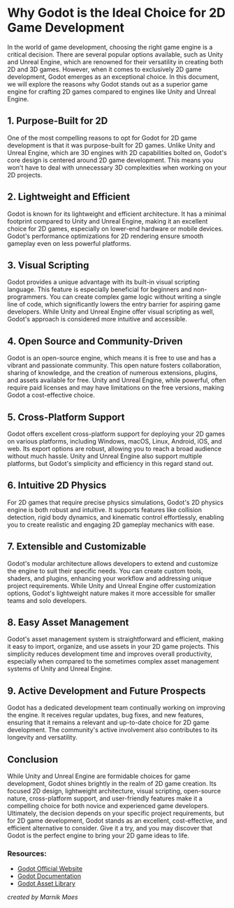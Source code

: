 # Why Godot is the Ideal Choice for 2D Game Development

In the world of game development, choosing the right game engine is a critical decision. 
There are several popular options available, such as Unity and Unreal Engine, which are renowned for their versatility in creating both 2D and 3D games. 
However, when it comes to exclusively 2D game development, Godot emerges as an exceptional choice. In this document, we will explore the reasons why Godot 
stands out as a superior game engine for crafting 2D games compared to engines like Unity and Unreal Engine.

## 1. Purpose-Built for 2D
One of the most compelling reasons to opt for Godot for 2D game development is that it was purpose-built for 2D games. 
Unlike Unity and Unreal Engine, which are 3D engines with 2D capabilities bolted on, Godot's core design is centered around 2D game development. 
This means you won't have to deal with unnecessary 3D complexities when working on your 2D projects.

## 2. Lightweight and Efficient
Godot is known for its lightweight and efficient architecture. It has a minimal footprint compared to Unity and Unreal Engine, 
making it an excellent choice for 2D games, especially on lower-end hardware or mobile devices. 
Godot's performance optimizations for 2D rendering ensure smooth gameplay even on less powerful platforms.

## 3. Visual Scripting
Godot provides a unique advantage with its built-in visual scripting language. This feature is especially beneficial for beginners and non-programmers. 
You can create complex game logic without writing a single line of code, which significantly lowers the entry barrier for aspiring game developers. 
While Unity and Unreal Engine offer visual scripting as well, Godot's approach is considered more intuitive and accessible.

## 4. Open Source and Community-Driven
Godot is an open-source engine, which means it is free to use and has a vibrant and passionate community. 
This open nature fosters collaboration, sharing of knowledge, and the creation of numerous extensions, plugins, and assets available for free. 
Unity and Unreal Engine, while powerful, often require paid licenses and may have limitations on the free versions, making Godot a cost-effective choice.

## 5. Cross-Platform Support
Godot offers excellent cross-platform support for deploying your 2D games on various platforms, including Windows, macOS, Linux, Android, 
iOS, and web. Its export options are robust, allowing you to reach a broad audience without much hassle. 
Unity and Unreal Engine also support multiple platforms, but Godot's simplicity and efficiency in this regard stand out.

## 6. Intuitive 2D Physics
For 2D games that require precise physics simulations, Godot's 2D physics engine is both robust and intuitive. 
It supports features like collision detection, rigid body dynamics, and kinematic control effortlessly, 
enabling you to create realistic and engaging 2D gameplay mechanics with ease.

## 7. Extensible and Customizable
Godot's modular architecture allows developers to extend and customize the engine to suit their specific needs. 
You can create custom tools, shaders, and plugins, enhancing your workflow and addressing unique project requirements. 
While Unity and Unreal Engine offer customization options, Godot's lightweight nature makes it more accessible for smaller teams and solo developers.

## 8. Easy Asset Management
Godot's asset management system is straightforward and efficient, making it easy to import, organize, 
and use assets in your 2D game projects. This simplicity reduces development time and improves overall productivity, especially when compared 
to the sometimes complex asset management systems of Unity and Unreal Engine.

## 9. Active Development and Future Prospects
Godot has a dedicated development team continually working on improving the engine. It receives regular updates, bug fixes,
and new features, ensuring that it remains a relevant and up-to-date choice for 2D game development. The community's active involvement also
contributes to its longevity and versatility.

## Conclusion
While Unity and Unreal Engine are formidable choices for game development, Godot shines brightly in the realm of 2D game creation. 
Its focused 2D design, lightweight architecture, visual scripting, open-source nature, cross-platform support, and user-friendly features make it a
compelling choice for both novice and experienced game developers. Ultimately, the decision depends on your specific project requirements, 
but for 2D game development, Godot stands as an excellent, cost-effective, and efficient alternative to consider. Give it a try, and you may discover 
that Godot is the perfect engine to bring your 2D game ideas to life.

### Resources:
* [Godot Official Website](https://godotengine.org/)
* [Godot Documentation](https://docs.godotengine.org/en/stable/)
* [Godot Asset Library](https://godotengine.org/asset-library/asset)

*created by Marnik Maes*





















